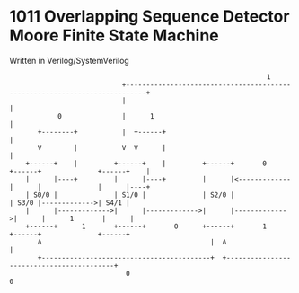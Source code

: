 # 1011 Overlapping Sequence Detector Moore Finite State Machine
Written in Verilog/SystemVerilog
                                
                                                                    1
                                +---------------------------------------------------------------------------+
                                |                                                                           |
                0               |      1                                                                    |
           +--------+           |  +------+                                                                 |
           V        |           V  V      |                                                                 |
        +------+    |         +------+    |         +------+       0      +------+              +------+    |
        |      |----+         |      |----+         |      |<-------------|      |              |      |----+
        | S0/0 |              | S1/0 |              | S2/0 |              | S3/0 |------------->| S4/1 |
        |      |------------->|      |------------->|      |------------->|      |      1       |      |
        +------+      1       +------+       0      +------+       1      +------+              +------+
           Λ                                          |  Λ                                          |
           +------------------------------------------+  +------------------------------------------+
                                 0                                            0
